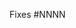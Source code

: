 <!-- Be sure to set the issue number that this PR fixes or implements below, and give
     a good description. If this PR is for a new feature or enhancement, then it's 
     okay to remove the "Fixes #..." below, but be sure to give an even better 
     description of the PR in that case.
     
     See also https://wxpython.org/pages/contributor-guide/  -->

Fixes #NNNN

